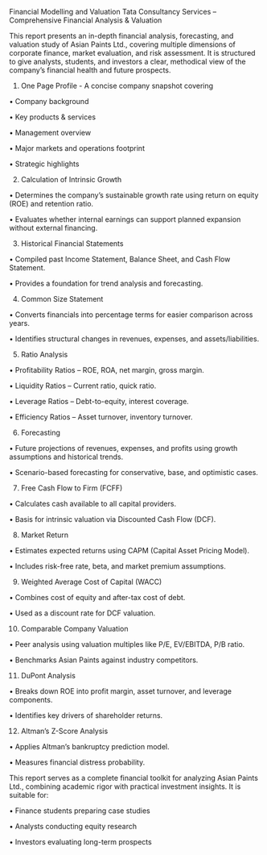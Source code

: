 Financial Modelling and Valuation
Tata Consultancy Services – Comprehensive Financial Analysis & Valuation

This report presents an in-depth financial analysis, forecasting, and valuation study of Asian Paints Ltd., covering multiple dimensions of corporate finance, market evaluation, and risk assessment. It is structured to give analysts, students, and investors a clear, methodical view of the company’s financial health and future prospects.

1. One Page Profile - A concise company snapshot covering

• Company background

• Key products & services

• Management overview

• Major markets and operations footprint

• Strategic highlights

2. Calculation of Intrinsic Growth

• Determines the company’s sustainable growth rate using return on equity (ROE) and retention ratio.

• Evaluates whether internal earnings can support planned expansion without external financing.

3. Historical Financial Statements

• Compiled past Income Statement, Balance Sheet, and Cash Flow Statement.

• Provides a foundation for trend analysis and forecasting.

4. Common Size Statement

• Converts financials into percentage terms for easier comparison across years.

• Identifies structural changes in revenues, expenses, and assets/liabilities.

5. Ratio Analysis

• Profitability Ratios – ROE, ROA, net margin, gross margin.

• Liquidity Ratios – Current ratio, quick ratio.

• Leverage Ratios – Debt-to-equity, interest coverage.

• Efficiency Ratios – Asset turnover, inventory turnover.

6. Forecasting

• Future projections of revenues, expenses, and profits using growth assumptions and historical trends.

• Scenario-based forecasting for conservative, base, and optimistic cases.

7. Free Cash Flow to Firm (FCFF)

• Calculates cash available to all capital providers.

• Basis for intrinsic valuation via Discounted Cash Flow (DCF).

8. Market Return

• Estimates expected returns using CAPM (Capital Asset Pricing Model).

• Includes risk-free rate, beta, and market premium assumptions.

9. Weighted Average Cost of Capital (WACC)

• Combines cost of equity and after-tax cost of debt.

• Used as a discount rate for DCF valuation.

10. Comparable Company Valuation

• Peer analysis using valuation multiples like P/E, EV/EBITDA, P/B ratio.

• Benchmarks Asian Paints against industry competitors.

11. DuPont Analysis

• Breaks down ROE into profit margin, asset turnover, and leverage components.

• Identifies key drivers of shareholder returns.

12. Altman’s Z-Score Analysis

• Applies Altman’s bankruptcy prediction model.

• Measures financial distress probability.

This report serves as a complete financial toolkit for analyzing Asian Paints Ltd., combining academic rigor with practical investment insights. It is suitable for:

• Finance students preparing case studies

• Analysts conducting equity research

• Investors evaluating long-term prospects
